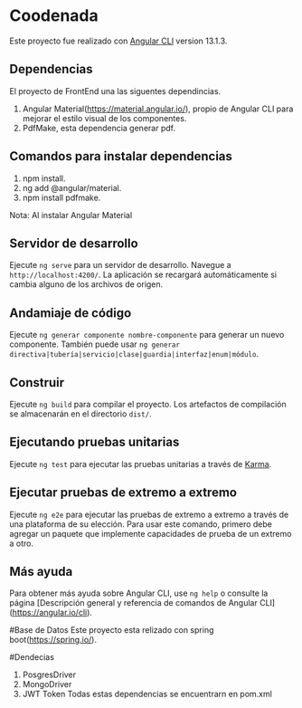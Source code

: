 # Coodenada

Este proyecto fue realizado con [Angular CLI](https://github.com/angular/angular-cli) version 13.1.3.

## Dependencias

El proyecto de FrontEnd una las siguentes dependincias.
1. Angular Material(https://material.angular.io/), propio de Angular CLI para mejorar 
el estilo visual de los componentes.
2. PdfMake, esta dependencia generar pdf.

## Comandos para instalar dependencias

1. npm install.
2. ng add @angular/material.
3. npm install pdfmake.


Nota: Al instalar Angular Material



## Servidor de desarrollo

Ejecute `ng serve` para un servidor de desarrollo. Navegue a `http://localhost:4200/`. La aplicación se recargará automáticamente si cambia alguno de los archivos de origen.

## Andamiaje de código

Ejecute `ng generar componente nombre-componente` para generar un nuevo componente. También puede usar `ng generar directiva|tubería|servicio|clase|guardia|interfaz|enum|módulo`.

## Construir

Ejecute `ng build` para compilar el proyecto. Los artefactos de compilación se almacenarán en el directorio `dist/`.

## Ejecutando pruebas unitarias

Ejecute `ng test` para ejecutar las pruebas unitarias a través de [Karma](https://karma-runner.github.io).

## Ejecutar pruebas de extremo a extremo

Ejecute `ng e2e` para ejecutar las pruebas de extremo a extremo a través de una plataforma de su elección. Para usar este comando, primero debe agregar un paquete que implemente capacidades de prueba de un extremo a otro.

## Más ayuda

Para obtener más ayuda sobre Angular CLI, use `ng help` o consulte la página [Descripción general y referencia de comandos de Angular CLI] (https://angular.io/cli).


#Base de Datos
Este proyecto esta relizado con
spring boot(https://spring.io/).

#Dendecias
1. PosgresDriver
2. MongoDriver
3. JWT Token
Todas estas dependencias se encuentrarn en pom.xml
